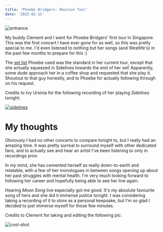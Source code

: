 ```yaml
---
title: 'Phoebe Bridgers: Reunion Tour'
date: '2023-02-15'
---
```


![entrance](/images/posts/shows/phoebe-bridgers-2023/entrance.jpg)

My buddy Clement and I went for Phoebe Bridgers' first tour in Singapore. This was the first concert I have ever gone for as well, so this was pretty special to me. I'd even listened to nothing but her songs (and Westlife's) in the past few months to prepare for this :)

The [set list](https://www.setlist.fm/setlist/phoebe-bridgers/2023/esplanade-theatre-singapore-singapore-2bbaa88e.html) Phoebe used was the standard in her current tour, except that she actually squeezed in Sidelines towards the end of her set! Apparently, some dude approach her in a coffee shop and requested that she play it. Shoutout to that guy honestly, and to Phoebe for actually following through on his request.

Credits to Ivy Ursinia for the following recording of her playing *Sidelines* tonight:

[![sidelines](/images/posts/shows/phoebe-bridgers-2023/sidelines.png)](https://www.youtube.com/watch?v=NxCEJLu6Ix8E)

# My thoughts

Obviously I had no other concerts to compare tonight to, but I really had an amazing time. It was pretty surreal to surround myself with other dedicated fans, and to actually see and hear an artist I've been listening to only in recordings prior.

In my mind, she has cemented herself as really down-to-earth and relatable, with a few of her monologues in between songs opening up about her past struggles with mental health. I'm very much looking forward to following her career and hopefully being able to see her live again.

Hearing *Moon Song* live especially got me good. It's my absolute favourite song of hers and she did it immense justice tonight. I was considering taking a recording of it to store as a personal keepsake, but I'm so glad I decided to just immerse myself for those few minutes.

Credits to Clement for taking and editing the following pic:

![cool-shot](/images/posts/shows/phoebe-bridgers-2023/cool-shot.jpeg)
